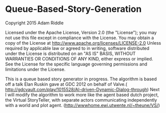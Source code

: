 # Queue-Based-Story-Generation

Copyright 2015 Adam Riddle

Licensed under the Apache License, Version 2.0 (the "License"); you may not use this file except in compliance with the License. You may obtain a copy of the License at 
http://www.apache.org/licenses/LICENSE-2.0 
Unless required by applicable law or agreed to in writing, software distributed under the License is distributed on an "AS IS" BASIS, WITHOUT WARRANTIES OR CONDITIONS OF ANY KIND, either express or implied. See the License for the specific language governing permissions and limitations under the License.

  This is a queue based story generator in progress. The algorithm is based off a talk Elan Ruskin gave at GDC 2012 on behalf of  Valve.( http://gdcvault.com/play/1015528/AI-driven-Dynamic-Dialog-through)
  Next I will modify the algorithm to work more like the agent based dutch project, the Virtual StoryTeller, with separate actors communicating independently with a world and plot agent. (http://wwwhome.ewi.utwente.nl/~theune/VS/)

